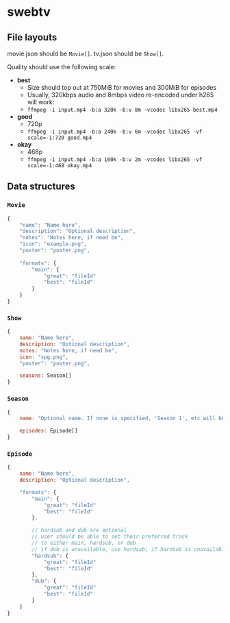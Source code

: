 # swebtv

## File layouts

movie.json should be `Movie[]`.
tv.json should be `Show[]`.

Quality should use the following scale:

- **best**
    - Size should top out at 750MiB for movies and 300MiB for episodes
    - Usually, 320kbps audio and 8mbps video re-encoded under h265 will work:
    - `ffmpeg -i input.mp4 -b:a 320k -b:v 8m -vcodec libx265 best.mp4`
- **good**
    - 720p
    - `ffmpeg -i input.mp4 -b:a 240k -b:v 6m -vcodec libx265 -vf scale=-1:720 good.mp4`
- **okay**
    - 468p
    - `ffmpeg -i input.mp4 -b:a 160k -b:v 2m -vcodec libx265 -vf scale=-1:468 okay.mp4`

## Data structures

### `Movie`

```js
{
    "name": "Name here",
    "description": "Optional description",
    "notes": "Notes here, if need be",
    "icon": "example.png",
    "poster": "poster.png",
    
    "formats": {
        "main": {
            "great": "fileId"
            "best": "fileId"
        }
    }
}
```

### `Show`

```js
{
    name: "Name here",
    description: "Optional description",
    notes: "Notes here, if need be",
    icon: "spg.png",
    "poster": "poster.png",

    seasons: Season[]
}
```

### `Season`

```js
{
    name: "Optional name. If none is specified, 'Season 1', etc will be used in place.",

    episodes: Episode[]
}
```

### `Episode`

```js
{
    name: "Name here",
    description: "Optional description",

    "formats": {
        "main": {
            "great": "fileId"
            "best": "fileId"
        },

        // hardsub and dub are optional
        // user should be able to set their preferred track
        // to either main, hardsub, or dub
        // if dub is unavailable, use hardsub; if hardsub is unavailable, use main
        "hardsub": {
            "great": "fileId"
            "best": "fileId"
        },
        "dub": {
            "great": "fileId"
            "best": "fileId"
        }
    }
}
```